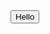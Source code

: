 <!DOCTYPE html>
<html lang="en">
<head>
    <meta charset="UTF-8">
    <meta name="viewport" content="width=device-width, initial-scale=1.0">
    <link href="https://cdn.jsdelivr.net/npm/daisyui@4.12.23/dist/full.min.css" rel="stylesheet" type="text/css" />
    <script src="https://cdn.tailwindcss.com"></script>
</head>
<body>
    <button class="btn">Hello</button>
</body>
</html>
